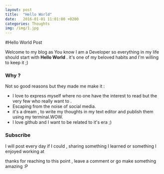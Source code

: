 ```yaml
---
layout: post
title:  "Hello World"
date:   2016-01-01 11:01:00 +0200
categories: Thoughts
img: /img/1.jpg
---
```


#Hello World Post

Welcome to my blog as You know I am a Developer so everything in my life should start with **Hello World** . it's one of my beloved habits and I'm willing to keep it ;)


### Why ?
Not so good reasons but they made me make it :

* I love to express myself where no one have the interest to read but the very few who really want to .
* Escaping from the noise of social media.
* it's a dream , to write my thoughts in my text editor and publish them using my terminal.WOW.
* I love github and I want to be related to it's era ;)


### Subscribe
I will post every day if I could , sharing something I learned or something I enjoyed working at

thanks for reaching to this point , leave a comment or go make something amazing :P
